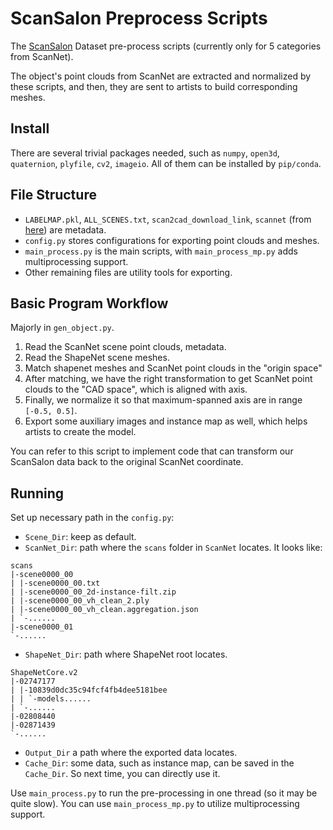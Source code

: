# ScanSalon Preprocess Scripts

The [ScanSalon](https://github.com/yushuang-wu/SCoDA) Dataset pre-process scripts (currently only for 5 categories from ScanNet).

The object's point clouds from ScanNet are extracted and normalized by these scripts, and then, they are sent to artists to build corresponding meshes.

## Install

There are several trivial packages needed, such as `numpy`, `open3d`, `quaternion`, `plyfile`, `cv2`, `imageio`. All of them can be installed by `pip/conda`.

## File Structure

+ `LABELMAP.pkl`, `ALL_SCENES.txt`, `scan2cad_download_link`, `scannet` (from [here](https://github.com/GAP-LAB-CUHK-SZ/RfDNet/tree/main/utils/scannet)) are metadata.
+ `config.py` stores configurations for exporting point clouds and meshes.
+ `main_process.py` is the main scripts, with `main_process_mp.py` adds multiprocessing support. 
+ Other remaining files are utility tools for exporting. 

## Basic Program Workflow

Majorly in `gen_object.py`.

1. Read the ScanNet scene point clouds, metadata.
2. Read the ShapeNet scene meshes.
3. Match shapenet meshes and ScanNet point clouds in the "origin space"
4. After matching, we have the right transformation to get ScanNet point clouds to the "CAD space", which is aligned with axis.
5. Finally, we normalize it so that maximum-spanned axis are in range `[-0.5, 0.5]`.
6. Export some auxiliary images and instance map as well, which helps artists to create the model.

You can refer to this script to implement code that can transform our ScanSalon data back to the original ScanNet coordinate. 

## Running

Set up necessary path in the `config.py`:

+ `Scene_Dir`: keep as default.
+ `ScanNet_Dir`: path where the `scans` folder in `ScanNet` locates. It looks like:

```text
scans
|-scene0000_00
| |-scene0000_00.txt
| |-scene0000_00_2d-instance-filt.zip
| |-scene0000_00_vh_clean_2.ply
| |-scene0000_00_vh_clean.aggregation.json
| `-......
|-scene0000_01
`-......
```

+ `ShapeNet_Dir`: path where ShapeNet root locates.

```
ShapeNetCore.v2
|-02747177
| |-10839d0dc35c94fcf4fb4dee5181bee
| | `-models......
| `-......
|-02808440  
|-02871439
`-......
```

+ `Output_Dir` a path where the exported data locates.
+ `Cache_Dir`: some data, such as instance map, can be saved in the `Cache_Dir`. So next time, you can directly use it.

Use `main_process.py` to run the pre-processing in one thread (so it may be quite slow). You can use `main_process_mp.py` to utilize multiprocessing support. 

